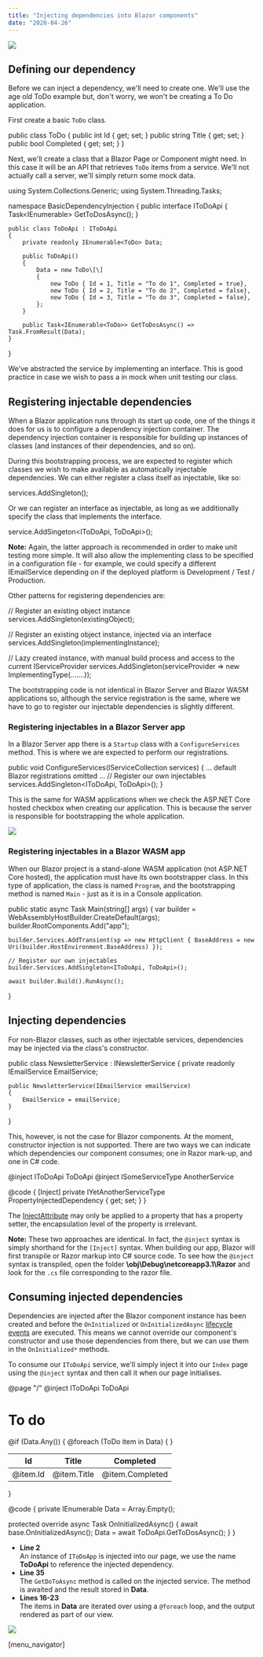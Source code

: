 ```yaml
---
title: "Injecting dependencies into Blazor components"
date: "2020-04-26"
---
```


[![](images/SourceLink-e1567978928628.png)](https://github.com/mrpmorris/blazor-university/tree/master/src/DependencyInjection/BasicDependencyInjection)

## Defining our dependency

Before we can inject a dependency, we'll need to create one. We'll use the age old ToDo example but, don't worry, we won't be creating a To Do application.

First create a basic `ToDo` class.

public class ToDo
{
	public int Id { get; set; }
	public string Title { get; set; }
	public bool Completed { get; set; }
}

Next, we'll create a class that a Blazor Page or Component might need. In this case it will be an API that retrieves `ToDo` items from a service. We'll not actually call a server, we'll simply return some mock data.

using System.Collections.Generic;
using System.Threading.Tasks;

namespace BasicDependencyInjection
{
	public interface IToDoApi
	{
		Task<IEnumerable<ToDo>> GetToDosAsync();
	}

	public class ToDoApi : IToDoApi
	{
		private readonly IEnumerable<ToDo> Data;

		public ToDoApi()
		{
			Data = new ToDo\[\]
			{
				new ToDo { Id = 1, Title = "To do 1", Completed = true},
				new ToDo { Id = 2, Title = "To do 2", Completed = false},
				new ToDo { Id = 3, Title = "To do 3", Completed = false},
			};
		}

		public Task<IEnumerable<ToDo>> GetToDosAsync() => Task.FromResult(Data);
	}
}

We've abstracted the service by implementing an interface. This is good practice in case we wish to pass a in mock when unit testing our class.

## Registering injectable dependencies

When a Blazor application runs through its start up code, one of the things it does for us is to configure a dependency injection container. The dependency injection container is responsible for building up instances of classes (and instances of their dependencies, and so on).

During this bootstrapping process, we are expected to register which classes we wish to make available as automatically injectable dependencies. We can either register a class itself as injectable, like so:

services.AddSingleton<ToDoApi>();

Or we can register an interface as injectable, as long as we additionally specify the class that implements the interface.

service.AddSingeton<IToDoApi, ToDoApi>();

**Note:** Again, the latter approach is recommended in order to make unit testing more simple. It will also allow the implementing class to be specified in a configuration file - for example, we could specify a different IEmailService depending on if the deployed platform is Development / Test / Production.

Other patterns for registering dependencies are:

// Register an existing object instance
services.AddSingleton(existingObject);

// Register an existing object instance, injected via an interface
services.AddSingleton<ISomeInterface>(implementingInstance);

// Lazy created instance, with manual build process and access to the current IServiceProvider
services.AddSingleton<ISomeInterface>(serviceProvider => new ImplementingType(.......));

The bootstrapping code is not identical in Blazor Server and Blazor WASM applications so, although the service registration is the same, where we have to go to register our injectable dependencies is slightly different.

### Registering injectables in a Blazor Server app

In a Blazor Server app there is a `Startup` class with a `ConfigureServices` method. This is where we are expected to perform our registrations.

public void ConfigureServices(IServiceCollection services)
{
	... default Blazor registrations omitted ...
	// Register our own injectables
	services.AddSingleton<IToDoApi, ToDoApi>();
}

This is the same for WASM applications when we check the ASP.NET Core hosted checkbox when creating our application. This is because the server is responsible for bootstrapping the whole application.

![](images/NewAspNetCoreHostedWasmApp.jpg)

### Registering injectables in a Blazor WASM app

When our Blazor project is a stand-alone WASM application (not ASP.NET Core hosted), the application must have its own bootstrapper class. In this type of application, the class is named `Program`, and the bootstrapping method is named `Main` - just as it is in a Console application.

public static async Task Main(string\[\] args)
{
	var builder = WebAssemblyHostBuilder.CreateDefault(args);
	builder.RootComponents.Add<App>("app");

	builder.Services.AddTransient(sp => new HttpClient { BaseAddress = new Uri(builder.HostEnvironment.BaseAddress) });

	// Register our own injectables
	builder.Services.AddSingleton<IToDoApi, ToDoApi>();

	await builder.Build().RunAsync();
}

## Injecting dependencies

For non-Blazor classes, such as other injectable services, dependencies may be injected via the class's constructor.

public class NewsletterService : INewsletterService
{
	private readonly IEmailService EmailService;

	public NewsletterService(IEmailService emailService)
	{
		EmailService = emailService;
	}
}

This, however, is not the case for Blazor components. At the moment, constructor injection is not supported. There are two ways we can indicate which dependencies our component consumes; one in Razor mark-up, and one in C# code.

@inject IToDoApi ToDoApi
@inject ISomeServiceType AnotherService

@code
{
	\[Inject\]
	private IYetAnotherServiceType PropertyInjectedDependency { get; set; }
}

The [InjectAttribute](https://docs.microsoft.com/en-us/dotnet/api/microsoft.aspnetcore.components.injectattribute) may only be applied to a property that has a property setter, the encapsulation level of the property is irrelevant.

**Note:** These two approaches are identical. In fact, the `@inject` syntax is simply shorthand for the `[Inject]` syntax. When building our app, Blazor will first transpile or Razor markup into C# source code. To see how the `@inject` syntax is transpiled, open the folder **\\obj\\Debug\\netcoreapp3.1\\Razor** and look for the `.cs` file corresponding to the razor file.

## Consuming injected dependencies

Dependencies are injected after the Blazor component instance has been created and before the `OnInitialized` or `OnInitializedAsync` [lifecycle events](https://blazor-university.com/components/component-lifecycles/) are executed. This means we cannot override our component's constructor and use those dependencies from there, but we can use them in the `OnInitialized*` methods.

To consume our `IToDoApi` service, we'll simply inject it into our `Index` page using the `@inject` syntax and then call it when our page initialises.

@page "/"
@inject IToDoApi ToDoApi

<h1>To do</h1>
@if (Data.Any())
{
	<table class="table">
		<thead>
			<tr>
				<th>Id</th>
				<th>Title</th>
				<th>Completed</th>
			</tr>
		</thead>
		<tbody>
			@foreach (ToDo item in Data)
			{
				<tr>
					<td>@item.Id</td>
					<td>@item.Title</td>
					<td>@item.Completed</td>
				</tr>
			}
		</tbody>
	</table>
}

@code
{
  private IEnumerable<ToDo> Data = Array.Empty<ToDo>();

  protected override async Task OnInitializedAsync()
  {
	  await base.OnInitializedAsync();
	  Data = await ToDoApi.GetToDosAsync();
  }
}

- **Line 2**  
    An instance of `IToDoApp` is injected into our page, we use the name **ToDoApi** to reference the injected dependency.
- **Line 35**  
    The `GetDoToAsync` method is called on the injected service. The method is awaited and the result stored in **Data**.
- **Lines 16-23**  
    The items in **Data** are iterated over using a `@foreach` loop, and the output rendered as part of our view.

![](images/ToDoListRendered.png)

\[menu\_navigator\]
